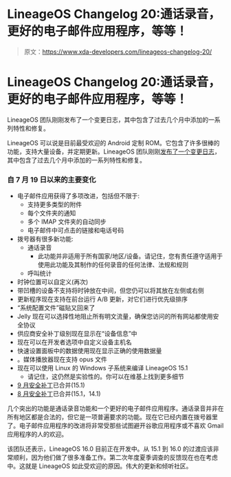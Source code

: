 # LineageOS Changelog 20:通话录音，更好的电子邮件应用程序，等等！

> 原文：<https://www.xda-developers.com/lineageos-changelog-20/>

# LineageOS Changelog 20:通话录音，更好的电子邮件应用程序，等等！

LineageOS 团队刚刚发布了一个变更日志，其中包含了过去几个月中添加的一系列特性和修复。

LineageOS 可以说是目前最受欢迎的 Android 定制 ROM。它包含了许多很棒的功能，支持大量设备，并定期更新。LineageOS 团队刚刚[发布了一个变更日志](https://lineageos.org/Changelog-20/)，其中包含了过去几个月中添加的一系列特性和修复。

### 自 7 月 19 日以来的主要变化

*   电子邮件应用获得了多项改进，包括但不限于:
    *   支持更多类型的附件
    *   每个文件夹的通知
    *   多个 IMAP 文件夹的自动同步
    *   电子邮件中可点击的链接和电话号码
*   拨号器有很多新功能:
    *   通话录音
        *   此功能并非适用于所有国家/地区/设备。请记住，您有责任遵守适用于使用此功能及其制作的任何录音的任何法律、法规和规则
    *   呼叫统计
*   时钟位置可以自定义(再次)
*   带凹槽的设备不支持将时钟放在中间，但您仍可以将其放在左侧或右侧
*   更新程序现在支持在前台运行 A/B 更新，对它们进行优先级排序
*   “系统配置文件”磁贴又回来了
*   Jelly 现在可以选择性地阻止所有明文流量，确保您访问的所有网站都使用安全协议
*   供应商安全补丁级别现在显示在“设备信息”中
*   现在可以在开发者选项中自定义设备主机名
*   快速设置面板中的数据使用现在显示正确的使用数据量
*   。媒体播放器现在支持 opus 文件
*   现在可以使用 Linux 的 Windows 子系统来编译 LineageOS 15.1
    *   请记住，这仍然是实验性的。你可以在维基上找到更多细节
*   [9 月安全补丁](https://www.xda-developers.com/android-security-september-google-pixel-2/)已合并(15.1)
*   [8 月安全补丁](https://www.xda-developers.com/august-2018-monthly-security-bulletin-google-devices/)已合并(15.1，14.1)

几个突出的功能是通话录音功能和一个更好的电子邮件应用程序。通话录音并非在所有地区都是合法的，但它是一项普遍要求的功能。现在它已经内置在拨号器里了。电子邮件应用程序的改进将非常受那些试图避开谷歌应用程序或不喜欢 Gmail 应用程序的人的欢迎。

该团队还表示，LineageOS 16.0 目前正在开发中。从 15.1 到 16.0 的过渡应该非常顺利，因为他们做了很多准备工作。第二次年度夏季调查的反馈现在也在考虑中。这就是 LineageOS 如此受欢迎的原因。伟大的更新和倾听社区。